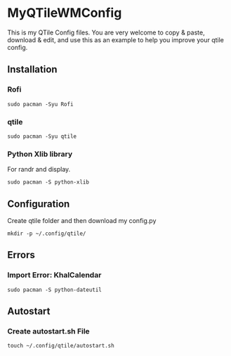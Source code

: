 # MyQTileWMConfig
This is my QTile Config files. You are very welcome to copy &amp; paste, download &amp; edit, and use this as an example to help you improve your qtile config.
## Installation
### Rofi
```
sudo pacman -Syu Rofi
```
### qtile
```
sudo pacman -Syu qtile
```
### Python Xlib library
For randr and display.
```
sudo pacman -S python-xlib
```



## Configuration
Create qtile folder and then download my config.py
```
mkdir -p ~/.config/qtile/
```
## Errors
### Import Error: KhalCalendar
```
sudo pacman -S python-dateutil
```



## Autostart
### Create autostart.sh File
```
touch ~/.config/qtile/autostart.sh
```
